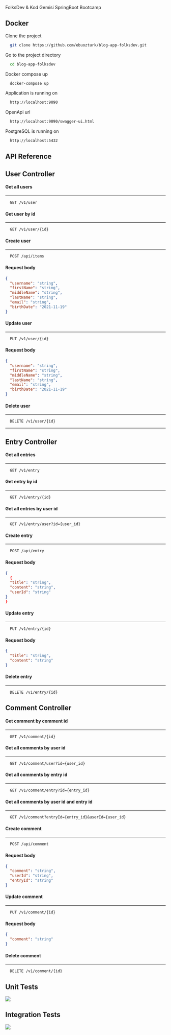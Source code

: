 FolksDev & Kod Gemisi SpringBoot Bootcamp


## Docker

Clone the project

```bash
  git clone https://github.com/ebuozturk/blog-app-folksdev.git
```

Go to the project directory

```bash
  cd blog-app-folksdev
```

Docker compose up

```bash
  docker-compose up
```

Application is running on 

```bash
  http://localhost:9090
```
OpenApi url 

```bash
  http://localhost:9090/swagger-ui.html
```

PostgreSQL is running on 

```bash
  http://localhost:5432
```

## API Reference
## User Controller
#### Get all users
---
```
  GET /v1/user
```
#### Get user by id
---
```
  GET /v1/user/{id}
```

#### Create user
---
```
  POST /api/items
```
#### Request body
```json
{
  "username": "string",
  "firstName": "string",
  "middleName": "string",
  "lastName": "string",
  "email": "string",
  "birthDate": "2021-11-19"
}
```

#### Update user
---
```
  PUT /v1/user/{id}
```
#### Request body
```json
{
  "username": "string",
  "firstName": "string",
  "middleName": "string",
  "lastName": "string",
  "email": "string",
  "birthDate": "2021-11-19"
}
```

#### Delete user
---
```
  DELETE /v1/user/{id}
```
---

## Entry Controller
#### Get all entries
---
```
  GET /v1/entry
```
#### Get entry by id
---
```
  GET /v1/entry/{id}
```
#### Get all entries by user id
---
```
  GET /v1/entry/user?id={user_id}
```

#### Create entry
---
```
  POST /api/entry
```
#### Request body
```json
{
  {
  "title": "string",
  "content": "string",
  "userId": "string"
}
}
```

#### Update entry
---
```
  PUT /v1/entry/{id}
```
#### Request body
```json
{
  "title": "string",
  "content": "string"
}
```

#### Delete entry
---
```
  DELETE /v1/entry/{id}
```
## Comment Controller

#### Get comment by comment id
---
```
  GET /v1/comment/{id}
```
#### Get all comments by user id
---
```
  GET /v1/comment/user?id={user_id}
```
#### Get all comments by entry id
---
```
  GET /v1/comment/entry?id={entry_id}
```
#### Get all comments by user id and entry id
---
```
  GET /v1/comment?entryId={entry_id}&userId={user_id}
```

#### Create comment
---
```
  POST /api/comment
```
#### Request body
```json
{
  "comment": "string",
  "userId": "string",
  "entryId": "string"
}
```

#### Update comment
---
```
  PUT /v1/comment/{id}
```
#### Request body
```json
{
  "comment": "string"
}
```

#### Delete comment
---
```
  DELETE /v1/comment/{id}
```




<h2>Unit Tests</h2>
<img src="https://user-images.githubusercontent.com/62665901/142010766-276bbd6d-edc1-43b6-9ae1-0b20fca4a85f.PNG">
<h2>Integration Tests</h2>
<img src="https://user-images.githubusercontent.com/62665901/142010763-42b5b973-d075-4895-ae12-f928fd9d10ed.PNG">

